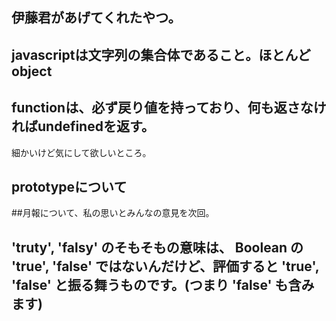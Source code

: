 ## 伊藤君があげてくれたやつ。
## javascriptは文字列の集合体であること。ほとんどobject
## functionは、必ず戻り値を持っており、何も返さなければundefinedを返す。
細かいけど気にして欲しいところ。
## prototypeについて
##月報について、私の思いとみんなの意見を次回。
## 'truty', 'falsy' のそもそもの意味は、 Boolean の 'true', 'false' ではないんだけど、評価すると 'true', 'false' と振る舞うものです。(つまり 'false' も含みます)
